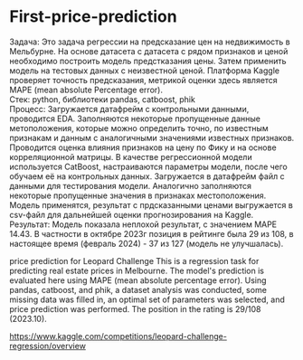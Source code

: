 # First-price-prediction

Задача: Это задача регрессии на предсказание цен на недвижимость в Мельбурне. На основе датасета с датасета с рядом признаков и ценой необходимо построить модель предстказания цены. Затем применить модель на тестовых данных с неизвестной ценой. Платформа Kaggle проверяет точность предсказания, метрикой оценки здесь является MAPE (mean absolute Percentage error).  
Стек: python, библиотеки pandas, catboost, phik  
Процесс: Загружается датафрейм с контрольными данными, проводится EDA. Заполняются некоторые пропущенные данные метоположения, которые можно определить точно, по известным признакам и данным с аналогичными значениями известных признаков. Проводится оценка влияния признаков на цену по Фику и на основе корреляционной матрицы. В качестве регрессионной модели используется CatBoost, настраиваются параметры модели, после чего обучаем её на контрольных данных. Загружается в датафрейм файл с данными для тестирования модели. Аналогично заполняются некоторые пропущенные значения в признаках местоположения. Модель применятся, результат с прдсказанными ценами выгружается в csv-файл для дальнейшей оценки прогнозирования на Kaggle.  
Результат: Модель показала неплохой результат, с значением MAPE 14.43. В частности в октябре 2023г позиция в рейтинге была 29 из 108, в настоящее время (февраль 2024) - 37 из 127 (модель не улучшалась).

price prediction for Leopard Challenge
This is a regression task for predicting real estate prices in Melbourne. The model's prediction is evaluated here using MAPE (mean absolute percentage error). Using pandas, catboost, and phik, a dataset analysis was conducted, some missing data was filled in, an optimal set of parameters was selected, and price prediction was performed. The position in the rating is 29/108 (2023.10).

https://www.kaggle.com/competitions/leopard-challenge-regression/overview
